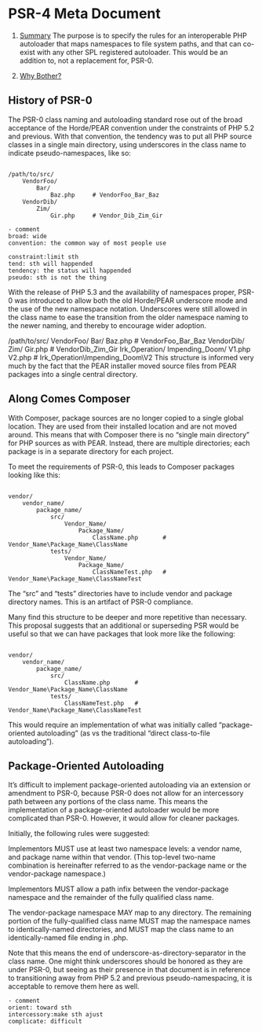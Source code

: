 # PSR-4 Meta Document

1. [Summary](https://www.php-fig.org/psr/psr-4/meta/#1-summary)
The purpose is to specify the rules for an interoperable PHP autoloader that maps namespaces to file system paths, and that can co-exist with any other SPL registered autoloader. This would be an addition to, not a replacement for, PSR-0.

2. [Why Bother?](https://www.php-fig.org/psr/psr-4/meta/#2-why-bother)

## History of PSR-0

The PSR-0 class naming and autoloading standard rose out of the broad acceptance of the Horde/PEAR convention under the constraints of PHP 5.2 and previous. With that convention, the tendency was to put all PHP source classes in a single main directory, using underscores in the class name to indicate pseudo-namespaces, like so:


```

/path/to/src/
    VendorFoo/
        Bar/
            Baz.php     # VendorFoo_Bar_Baz
    VendorDib/
        Zim/
            Gir.php     # Vendor_Dib_Zim_Gir

```

```
- comment
broad: wide
convention: the common way of most people use

constraint:limit sth
tend: sth will happended
tendency: the status will happended
pseudo: sth is not the thing

```


With the release of PHP 5.3 and the availability of namespaces proper, PSR-0 was introduced to allow both the old Horde/PEAR underscore mode and the use of the new namespace notation. Underscores were still allowed in the class name to ease the transition from the older namespace naming to the newer naming, and thereby to encourage wider adoption.

/path/to/src/
    VendorFoo/
        Bar/
            Baz.php     # VendorFoo_Bar_Baz
    VendorDib/
        Zim/
            Gir.php     # VendorDib_Zim_Gir
    Irk_Operation/
        Impending_Doom/
            V1.php
            V2.php      # Irk_Operation\Impending_Doom\V2
This structure is informed very much by the fact that the PEAR installer moved source files from PEAR packages into a single central directory.

## Along Comes Composer
With Composer, package sources are no longer copied to a single global location. They are used from their installed location and are not moved around. This means that with Composer there is no “single main directory” for PHP sources as with PEAR. Instead, there are multiple directories; each package is in a separate directory for each project.

To meet the requirements of PSR-0, this leads to Composer packages looking like this:
```

vendor/
    vendor_name/
        package_name/
            src/
                Vendor_Name/
                    Package_Name/
                        ClassName.php       # Vendor_Name\Package_Name\ClassName
            tests/
                Vendor_Name/
                    Package_Name/
                        ClassNameTest.php   # Vendor_Name\Package_Name\ClassNameTest

```

The “src” and “tests” directories have to include vendor and package directory names. This is an artifact of PSR-0 compliance.

Many find this structure to be deeper and more repetitive than necessary. This proposal suggests that an additional or superseding PSR would be useful so that we can have packages that look more like the following:

```

vendor/
    vendor_name/
        package_name/
            src/
                ClassName.php       # Vendor_Name\Package_Name\ClassName
            tests/
                ClassNameTest.php   # Vendor_Name\Package_Name\ClassNameTest

```

This would require an implementation of what was initially called “package-oriented autoloading” (as vs the traditional “direct class-to-file autoloading”).


##  Package-Oriented Autoloading
It’s difficult to implement package-oriented autoloading via an extension or amendment to PSR-0, because PSR-0 does not allow for an intercessory path between any portions of the class name. This means the implementation of a package-oriented autoloader would be more complicated than PSR-0. However, it would allow for cleaner packages.

Initially, the following rules were suggested:

Implementors MUST use at least two namespace levels: a vendor name, and package name within that vendor. (This top-level two-name combination is hereinafter referred to as the vendor-package name or the vendor-package namespace.)

Implementors MUST allow a path infix between the vendor-package namespace and the remainder of the fully qualified class name.

The vendor-package namespace MAY map to any directory. The remaining portion of the fully-qualified class name MUST map the namespace names to identically-named directories, and MUST map the class name to an identically-named file ending in .php.

Note that this means the end of underscore-as-directory-separator in the class name. One might think underscores should be honored as they are under PSR-0, but seeing as their presence in that document is in reference to transitioning away from PHP 5.2 and previous pseudo-namespacing, it is acceptable to remove them here as well.


```
- comment
orient: toward sth
intercessory:make sth ajust
complicate: difficult

```

